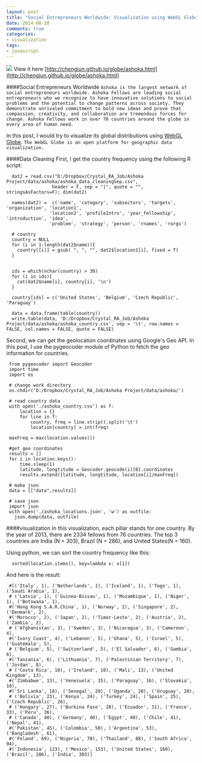 ```yaml
---
layout: post
title: "Social Entrepreneurs Worldwide: Visualization using WebGL Globe"
date: 2014-08-20
comments: true
categories: 
- visualization
tags:
- javascript
---
```


![](http://chengjun.qiniudn.com/ashoka-globe.PNG)
View it here [http://chengjun.github.io/globe/ashoka.html](http://chengjun.github.io/globe/ashoka.html)

####Social Entrepreneurs Worldwide
`Ashoka is the largest network of social entrepreneurs worldwide. Ashoka Fellows are leading social entrepreneurs who we recognize to have innovative solutions to social problems and the potential to change patterns across society. They demonstrate unrivaled commitment to bold new ideas and prove that compassion, creativity, and collaboration are tremendous forces for change. Ashoka Fellows work in over 70 countries around the globe in every area of human need.`

In this post, I would try to visualize its global distributions using [WebGL Globe](http://www.chromeexperiments.com/globe). `The WebGL Globe is an open platform for geographic data visualization.` 

####Data Cleaning
First, I get the country frequency using the following R script: 

      dat2 = read.csv("D:/Dropbox/Crystal_RA_Job/Ashoka Project/data/ashoka/ashoka_data_cleaningSep.csv",
                     header = F, sep = "|", quote = "", stringsAsFactors=F); dim(dat2)
      
      names(dat2) =  c('name', 'category', 'subsectors', 'targets', 'organization', 'location1',
      				'location2', 'profileIntro', 'year_fellowship', 'introduction', 'idea',
      				'problem', 'strategy', 'person', 'rnames', 'rorgs')    
      
      # country
      country = NULL
      for (i in 1:length(dat2$name)){
        country[[i]] = gsub( ", ", "", dat2$location1[i], fixed = T)
      }
      
      
      ids = which(nchar(country) > 30)
      for (i in ids){
        cat(dat2$name[i], country[i], '\n')
      }
      
      country[ids] = c('United States', 'Belgium', 'Czech Republic', 'Paraguay')
      
      data = data.frame(table(country))
      write.table(data, 'D:/Dropbox/Crystal_RA_Job/Ashoka Project/data/ashoka/ashoka_country.csv', sep = '\t', row.names = FALSE, col.names = FALSE, quote = FALSE)

Second, we can get the geolocation coordinates using Google's Geo API. In this post, I use the pygeocoder module of Python to fetch the geo information for countries. 

     from pygeocoder import Geocoder
     import time
     import os
     
     # change work directory
     os.chdir('D:/Dropbox/Crystal_RA_Job/Ashoka Project/data/ashoka/')
     
     # read country data
     with open('./ashoka_country.csv') as f:
         location = {}
         for line in f:
             country, freq = line.strip().split('\t')
             location[country] = int(freq)
             
     maxFreq = max(location.values())    
     
     #get geo coordinates
     results = []    
     for i in location.keys():
         time.sleep(1)
         latitude, longtitude = Geocoder.geocode(i)[0].coordinates
         results.extend([latitude, longtitude, location[i]/maxFreq])
     
     # make json
     data = [["data",results]]
     
     # save json
     import json
     with open('./ashoka_locations.json', 'w') as outfile:
       json.dump(data, outfile)
     


####visualization
In this visualization, each pillar stands for one country. By the year of 2013, there are 2334 fellows from 76 countries. The top 3 countries are India (N = 303), Brazil (N = 286), and United States(N = 160). 

Using python, we can sort the country frequency like this:

      sorted(location.items(), key=lambda x: x[1])

And here is the result:

     #[('Italy', 1), ('Netherlands', 1), ('Iceland', 1), ('Togo', 1), ('Saudi Arabia', 1), 
     # ('Latvia', 1), ('Guinea-Bissau', 1), ('Mozambique', 1), ('Niger', 1), ('Botswana', 1), 
     #('Hong Kong S.A.R.China', 1), ('Norway', 2), ('Singapore', 2), ('Denmark', 2), 
     #('Morocco', 2), ('Japan', 2), ('Timor-Leste', 2), ('Austria', 2), ('Zambia', 2),
     # ('Afghanistan', 3), ('Sweden', 3), ('Nicaragua', 3), ('Cameroon', 4), 
     #('Ivory Coast', 4), ('Lebanon', 5), ('Ghana', 5), ('Israel', 5), ('Guatemala', 5),
     # ('Belgium', 5), ('Switzerland', 5), ('El Salvador', 6), ('Gambia', 6), 
     #('Tanzania', 6), ('Lithuania', 7), ('Palestinian Territory', 7), ('Jordan', 8),
     # ('Costa Rica', 10), ('Ireland', 10), ('Mali', 13), ('United Kingdom', 13), 
     #('Zimbabwe', 13), ('Venezuela', 15), ('Paraguay', 16), ('Slovakia', 18), 
     #('Sri Lanka', 18), ('Senegal', 20), ('Uganda', 20), ('Uruguay', 20),
     # ('Bolivia', 23), ('Kenya', 24), ('Turkey', 24), ('Spain', 25), ('Czech Republic', 26),
     # ('Hungary', 27), ('Burkina Faso', 28), ('Ecuador', 31), ('France', 33), ('Peru', 36),
     # ('Canada', 40), ('Germany', 40), ('Egypt', 40), ('Chile', 41), ('Nepal', 41), 
     #('Pakistan', 45), ('Colombia', 50), ('Argentina', 53), ('Bangladesh', 61), 
     #('Poland', 69), ('Nigeria', 70), ('Thailand', 88), ('South Africa', 94), 
     #('Indonesia', 123), ('Mexico', 153), ('United States', 160), ('Brazil', 286), ('India', 303)]




 
